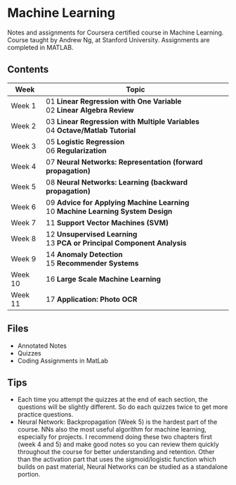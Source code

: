 # Machine Learning
Notes and assignments for Coursera certified course in Machine Learning. Course taught by Andrew Ng, at Stanford University. Assignments are completed in MATLAB. 

## Contents

|Week    |Topic       |
|--------|------------|
|Week 1  |01 **Linear Regression with One Variable** <br>02 **Linear Algebra Review**|
|Week 2  |03 **Linear Regression with Multiple Variables** <br/>04 **Octave/Matlab Tutorial**|
|Week 3  |05 **Logistic Regression** <br/>06 **Regularization**|
|Week 4  |07 **Neural Networks: Representation (forward propagation)**|
|Week 5  |08 **Neural Networks: Learning (backward propagation)**|
|Week 6  |09 **Advice for Applying Machine Learning** <br/>10 **Machine Learning System Design**|
|Week 7  |11 **Support Vector Machines (SVM)**|
|Week 8  |12 **Unsupervised Learning** <br/>13 **PCA or Principal Component Analysis**|
|Week 9  |14 **Anomaly Detection** <br/>15 **Recommender Systems**|
|Week 10 |16 **Large Scale Machine Learning**|
|Week 11 |17 **Application: Photo OCR**|


## Files

- Annotated Notes
- Quizzes 
- Coding Assignments in MatLab

## Tips

- Each time you attempt the quizzes at the end of each section, the questions will be slightly different. So do each quizzes twice to get more practice questions.
- Neural Network: Backpropagation (Week 5) is the hardest part of the course. NNs also the most useful algorithm for machine learning, especially for projects. I recommend doing these two chapters first (week 4 and 5) and make good notes so you can review them quickly throughout the course for better understanding and retention. Other than the activation part that uses the sigmoid/logistic function which builds on past material, Neural Networks can be studied as a standalone portion.

